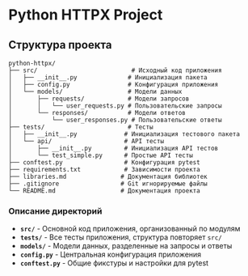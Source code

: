 # Python HTTPX Project

## Структура проекта

```
python-httpx/
├── src/                          # Исходный код приложения
│   ├── __init__.py              # Инициализация пакета
│   ├── config.py                # Конфигурация приложения
│   └── models/                  # Модели данных
│       ├── requests/            # Модели запросов
│       │   └── user_requests.py # Пользовательские запросы
│       └── responses/           # Модели ответов
│           └── user_responses.py # Пользовательские ответы
├── tests/                       # Тесты
│   ├── __init__.py             # Инициализация тестового пакета
│   └── api/                    # API тесты
│       ├── __init__.py         # Инициализация API тестов
│       └── test_simple.py      # Простые API тесты
├── conftest.py                 # Конфигурация pytest
├── requirements.txt            # Зависимости проекта
├── libraries.md               # Документация библиотек
├── .gitignore                 # Git игнорируемые файлы
└── README.md                  # Документация проекта
```

### Описание директорий

- **`src/`** - Основной код приложения, организованный по модулям
- **`tests/`** - Все тесты приложения, структура повторяет `src/`
- **`models/`** - Модели данных, разделенные на запросы и ответы
- **`config.py`** - Центральная конфигурация приложения
- **`conftest.py`** - Общие фикстуры и настройки для pytest